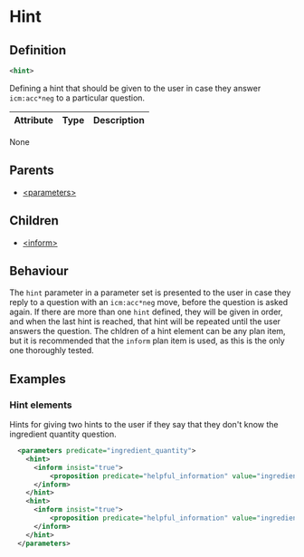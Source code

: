 # Hint
## Definition
```xml
<hint>
```

Defining a hint that should be given to the user in case they answer `icm:acc*neg` to a particular question.

Attribute | Type | Description |
--- | --- | --- |
None

## Parents
- [<parameters\>](/dialog-domain-description-definition/domain/elements/parameters)

## Children
- [<inform\>](/dialog-domain-description-definition/domain/children/inform)

## Behaviour
The `hint` parameter in a parameter set is presented to the user in case they reply to a question with an `icm:acc*neg` move, before the question is asked again. If there are more than one `hint` defined, they will be given in order, and when the last hint is reached, that hint will be repeated until the user answers the question. The chldren of a hint element can be any plan item, but it is recommended that the `inform` plan item is used, as this is the only one thoroughly tested.

## Examples
### Hint elements

Hints for giving two hints to the user if they say that they don't know the ingredient quantity question.

```xml
  <parameters predicate="ingredient_quantity">
    <hint>
      <inform insist="true">
          <proposition predicate="helpful_information" value="ingredient_quantity_hint_1"/>
      </inform>
    </hint>
    <hint>
      <inform insist="true">
          <proposition predicate="helpful_information" value="ingredient_quantity_hint_2"/>
      </inform>
    </hint>
  </parameters>
```
